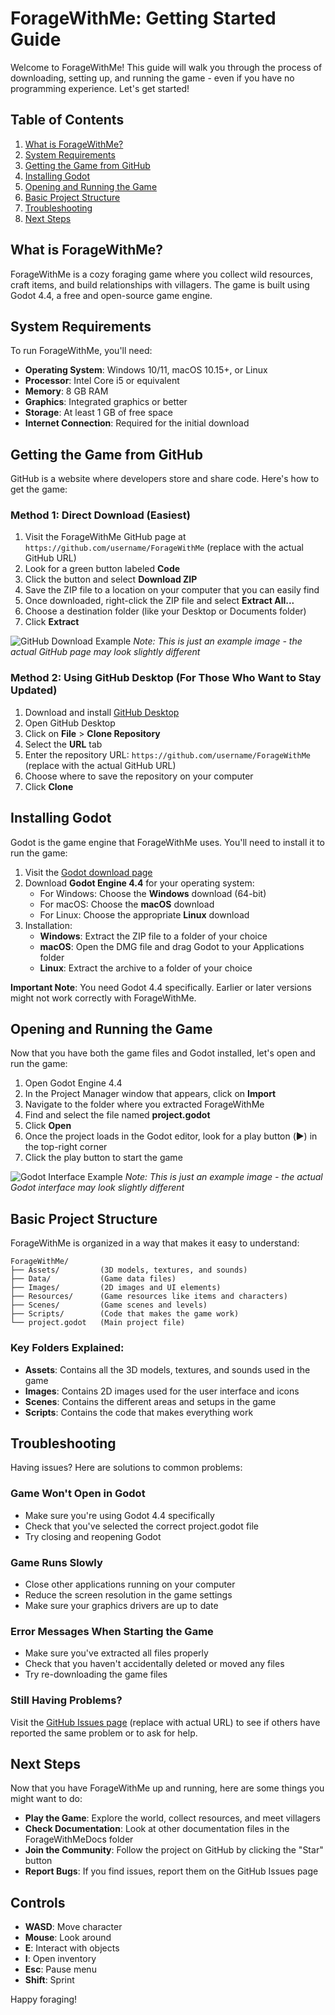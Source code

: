 # ForageWithMe: Getting Started Guide

Welcome to ForageWithMe! This guide will walk you through the process of downloading, setting up, and running the game - even if you have no programming experience. Let's get started!

## Table of Contents
1. [What is ForageWithMe?](#what-is-foragewithme)
2. [System Requirements](#system-requirements)
3. [Getting the Game from GitHub](#getting-the-game-from-github)
4. [Installing Godot](#installing-godot)
5. [Opening and Running the Game](#opening-and-running-the-game)
6. [Basic Project Structure](#basic-project-structure)
7. [Troubleshooting](#troubleshooting)
8. [Next Steps](#next-steps)

## What is ForageWithMe?

ForageWithMe is a cozy foraging game where you collect wild resources, craft items, and build relationships with villagers. The game is built using Godot 4.4, a free and open-source game engine.

## System Requirements

To run ForageWithMe, you'll need:

- **Operating System**: Windows 10/11, macOS 10.15+, or Linux
- **Processor**: Intel Core i5 or equivalent
- **Memory**: 8 GB RAM
- **Graphics**: Integrated graphics or better
- **Storage**: At least 1 GB of free space
- **Internet Connection**: Required for the initial download

## Getting the Game from GitHub

GitHub is a website where developers store and share code. Here's how to get the game:

### Method 1: Direct Download (Easiest)

1. Visit the ForageWithMe GitHub page at `https://github.com/username/ForageWithMe` (replace with the actual GitHub URL)
2. Look for a green button labeled **Code**
3. Click the button and select **Download ZIP**
4. Save the ZIP file to a location on your computer that you can easily find
5. Once downloaded, right-click the ZIP file and select **Extract All...**
6. Choose a destination folder (like your Desktop or Documents folder)
7. Click **Extract**

![GitHub Download Example](https://i.imgur.com/example1.png)
*Note: This is just an example image - the actual GitHub page may look slightly different*

### Method 2: Using GitHub Desktop (For Those Who Want to Stay Updated)

1. Download and install [GitHub Desktop](https://desktop.github.com/)
2. Open GitHub Desktop
3. Click on **File** > **Clone Repository**
4. Select the **URL** tab
5. Enter the repository URL: `https://github.com/username/ForageWithMe` (replace with the actual GitHub URL)
6. Choose where to save the repository on your computer
7. Click **Clone**

## Installing Godot

Godot is the game engine that ForageWithMe uses. You'll need to install it to run the game:

1. Visit the [Godot download page](https://godotengine.org/download)
2. Download **Godot Engine 4.4** for your operating system:
   - For Windows: Choose the **Windows** download (64-bit)
   - For macOS: Choose the **macOS** download
   - For Linux: Choose the appropriate **Linux** download
3. Installation:
   - **Windows**: Extract the ZIP file to a folder of your choice
   - **macOS**: Open the DMG file and drag Godot to your Applications folder
   - **Linux**: Extract the archive to a folder of your choice

**Important Note**: You need Godot 4.4 specifically. Earlier or later versions might not work correctly with ForageWithMe.

## Opening and Running the Game

Now that you have both the game files and Godot installed, let's open and run the game:

1. Open Godot Engine 4.4
2. In the Project Manager window that appears, click on **Import**
3. Navigate to the folder where you extracted ForageWithMe
4. Find and select the file named **project.godot**
5. Click **Open**
6. Once the project loads in the Godot editor, look for a play button (▶️) in the top-right corner
7. Click the play button to start the game

![Godot Interface Example](https://i.imgur.com/example2.png)
*Note: This is just an example image - the actual Godot interface may look slightly different*

## Basic Project Structure

ForageWithMe is organized in a way that makes it easy to understand:

```
ForageWithMe/
├── Assets/         (3D models, textures, and sounds)
├── Data/           (Game data files)
├── Images/         (2D images and UI elements)
├── Resources/      (Game resources like items and characters)
├── Scenes/         (Game scenes and levels)
├── Scripts/        (Code that makes the game work)
└── project.godot   (Main project file)
```

### Key Folders Explained:

- **Assets**: Contains all the 3D models, textures, and sounds used in the game
- **Images**: Contains 2D images used for the user interface and icons
- **Scenes**: Contains the different areas and setups in the game
- **Scripts**: Contains the code that makes everything work

## Troubleshooting

Having issues? Here are solutions to common problems:

### Game Won't Open in Godot

- Make sure you're using Godot 4.4 specifically
- Check that you've selected the correct project.godot file
- Try closing and reopening Godot

### Game Runs Slowly

- Close other applications running on your computer
- Reduce the screen resolution in the game settings
- Make sure your graphics drivers are up to date

### Error Messages When Starting the Game

- Make sure you've extracted all files properly
- Check that you haven't accidentally deleted or moved any files
- Try re-downloading the game files

### Still Having Problems?

Visit the [GitHub Issues page](https://github.com/username/ForageWithMe/issues) (replace with actual URL) to see if others have reported the same problem or to ask for help.

## Next Steps

Now that you have ForageWithMe up and running, here are some things you might want to do:

- **Play the Game**: Explore the world, collect resources, and meet villagers
- **Check Documentation**: Look at other documentation files in the ForageWithMeDocs folder
- **Join the Community**: Follow the project on GitHub by clicking the "Star" button
- **Report Bugs**: If you find issues, report them on the GitHub Issues page

## Controls

- **WASD**: Move character
- **Mouse**: Look around
- **E**: Interact with objects
- **I**: Open inventory
- **Esc**: Pause menu
- **Shift**: Sprint

Happy foraging!
